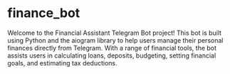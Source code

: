 # finance_bot
Welcome to the Financial Assistant Telegram Bot project! This bot is built using Python and the aiogram library to help users manage their personal finances directly from Telegram. With a range of financial tools, the bot assists users in calculating loans, deposits, budgeting, setting financial goals, and estimating tax deductions.
